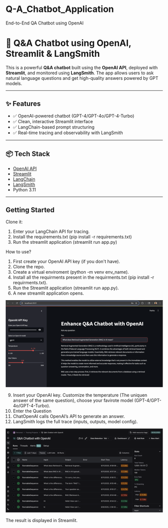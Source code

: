 # Q-A_Chatbot_Application
End-to-End QA Chatbot using OpenAI

# 🤖 Q&A Chatbot using OpenAI, Streamlit & LangSmith

This is a powerful **Q&A chatbot** built using the **OpenAI API**, deployed with **Streamlit**, and monitored using **LangSmith**. The app allows users to ask natural language questions and get high-quality answers powered by GPT models.

---

## ✨ Features

- ✅ OpenAI-powered chatbot (GPT-4/GPT-4o/GPT-4-Turbo)
- ✅ Clean, interactive Streamlit interface
- ✅ LangChain-based prompt structuring
- ✅ Real-time tracing and observability with LangSmith

---

## 📦 Tech Stack

- [OpenAI API](https://platform.openai.com/)
- [Streamlit](https://streamlit.io/)
- [LangChain](https://www.langchain.com/)
- [LangSmith](https://smith.langchain.com/)
- Python 3.11

---
## Getting Started

Clone it:
1. Enter your LangChain API for tracing.
2. Install the requirements.txt (pip install -r requirements.txt)
3. Run the streamlit application (streamlit run app.py)

How to use?

1. First create your OpenAI API key (if you don't have).
2. Clone the repo.
3. Create a virtual enviroment (python -m venv env_name).
4. Install all the requirments present in the requirments.txt (pip install -r requirments.txt).
5. Run the Streamlit application (streamlit run app.py).
7. A new streamlit application opens.

 ![Screenshot1](img/Screenshot1.png)
   
9. Insert your OpenAI key. Customize the temperature (The uniquen answer of the same question), choose your favirote model (GPT-4/GPT-4o/GPT-4-Turbo).
10. Enter the Question
11. ChatOpenAI calls OpenAI’s API to generate an answer.
12. LangSmith logs the full trace (inputs, outputs, model config).

![Screenshot2](img/Screenshot2.png) 

The result is displayed in Streamlit.





